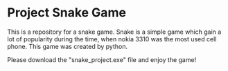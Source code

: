 # Project Snake Game
This is a repository for a snake game. Snake is a simple game which gain a lot of popularity during the time, when nokia 3310 was the most used cell phone.
This game was created by python.

Please download the "snake_project.exe" file and enjoy the game!
